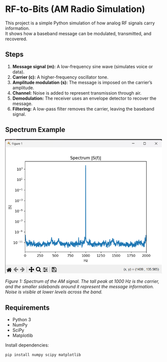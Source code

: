 # RF-to-Bits (AM Radio Simulation)

This project is a simple Python simulation of how analog RF signals carry information.  
It shows how a baseband message can be modulated, transmitted, and recovered.

## Steps
1. **Message signal (m):** A low-frequency sine wave (simulates voice or data).  
2. **Carrier (c):** A higher-frequency oscillator tone.  
3. **Amplitude modulation (s):** The message is imposed on the carrier’s amplitude.  
4. **Channel:** Noise is added to represent transmission through air.  
5. **Demodulation:** The receiver uses an envelope detector to recover the message.  
6. **Filtering:** A low-pass filter removes the carrier, leaving the baseband signal.

## Spectrum Example
![Spectrum of AM signal](figure.png)  

*Figure 1: Spectrum of the AM signal. The tall peak at 1000 Hz is the carrier, and the smaller sidebands around it represent the message information. Noise is visible at lower levels across the band.*

## Requirements
- Python 3
- NumPy
- SciPy
- Matplotlib

Install dependencies:
```bash
pip install numpy scipy matplotlib
